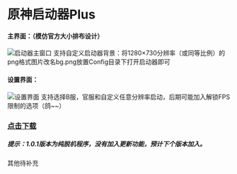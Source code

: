 # 原神启动器Plus

#### 主界面：（模仿官方大小排布设计）
![启动器主窗口](https://i.loli.net/2021/11/24/cCWSDuIQZ8ixlmd.png)
支持自定义启动器背景：将1280×730分辨率（或同等比例）的png格式图片改名bg.png放置Config目录下打开启动器即可

#### 设置界面：
![设置界面](https://i.loli.net/2021/11/24/RBMoUs162rLg3GA.png)
支持选择B服，官服和自定义任意分辨率启动，后期可能加入解锁FPS限制的选项（鸽~~）

### [点击下载](https://github.com/DawnFz/Genshin-LauncherDIY/releases)
##### 提示：1.0.1版本为纯脱机程序，没有加入更新功能，预计下个版本加入。

其他待补充
